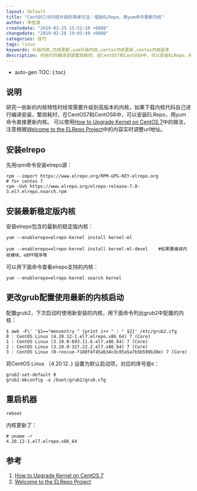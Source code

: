 ```yaml
---
layout: default
title: "CentOS7/6内核升级的简单方法：借助ELRepo，用yum命令更新内核"
author: 李佶澳
createdate: "2019-02-25 15:52:10 +0800"
changedate: "2019-02-28 19:05:49 +0800"
categories: 技巧
tags: linux
keywords: 升级内核,内核更新,yum升级内核,centos内核更新,centos内核版本
description: 内核代码编译安装繁琐耗时，在CentOS7和CentOS6中，可以安装ELRepo，用yum命令直接更新内核
---
```


* auto-gen TOC:
{:toc}

## 说明

研究一些新的内核特性时经常需要升级到高版本的内核，如果下载内核代码自己进行编译安装，繁琐耗时，在CentOS7和CentOS6中，可以安装ELRepo，用yum命令直接更新内核。
可以使用[How to Upgrade Kernel on CentOS 7][8]中的做法，注意根据[Welcome to the ELRepo Project][9]中的内容实时调整url地址。

## 安装elrepo

先用rpm命令安装elrepo源：

```
rpm --import https://www.elrepo.org/RPM-GPG-KEY-elrepo.org 
# for centos 7
rpm -Uvh https://www.elrepo.org/elrepo-release-7.0-3.el7.elrepo.noarch.rpm
```

## 安装最新稳定版内核

安装elrepo包含的最新的稳定版内核：

```
yum --enablerepo=elrepo-kernel install kernel-ml

yum --enablerepo=elrepo-kernel install kernel-ml-devel    #如果要编译内核模块、eBPF程序等
```

可以用下面命令查看elrepo支持的内核：

```
yum --enablerepo=elrepo-kernel search kernel
```

## 更改grub配置使用最新的内核启动

配置grub2，下次启动时使用新安装的内核，用下面命令列出grub2中配置的内核：

```
$ awk -F\' '$1=="menuentry " {print i++ " : " $2}' /etc/grub2.cfg
0 : CentOS Linux (4.20.12-1.el7.elrepo.x86_64) 7 (Core)
1 : CentOS Linux (3.10.0-693.11.6.el7.x86_64) 7 (Core)
2 : CentOS Linux (3.10.0-327.22.2.el7.x86_64) 7 (Core)
3 : CentOS Linux (0-rescue-f180f4f45ab34cdc85a5a7b5b599b20e) 7 (Core)
```

将CentOS Linux （4.20.12..) 设置为默认启动项，对应的序号是`0`：

```
grub2-set-default 0
grub2-mkconfig -o /boot/grub2/grub.cfg
```

## 重启机器

```
reboot
```

内核更新了：

```
# uname -r
4.20.12-1.el7.elrepo.x86_64
```

## 参考

1. [How to Upgrade Kernel on CentOS 7][8]
2. [Welcome to the ELRepo Project][9]

[8]: https://www.howtoforge.com/tutorial/how-to-upgrade-kernel-in-centos-7-server/ "How to Upgrade Kernel on CentOS 7"
[9]: http://elrepo.org/tiki/tiki-index.php "Welcome to the ELRepo Project"
